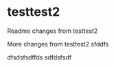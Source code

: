 # testtest2

Readme changes from testtest2

More changes from testtest2
sfddfs

dfsdsfsdffds
sdfdsfsdf
